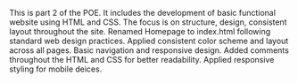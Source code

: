 This is part 2 of the POE. It includes the development of basic functional website using HTML and CSS. The focus is on structure, design, consistent layout throughout the site. 
Renamed Homepage to index.html following standard web design practices.
Applied consistent color scheme and layout across all pages. 
Basic navigation and responsive design. 
Added comments throughout the HTML and CSS for better readability.
Applied responsive styling for mobile deices. 

